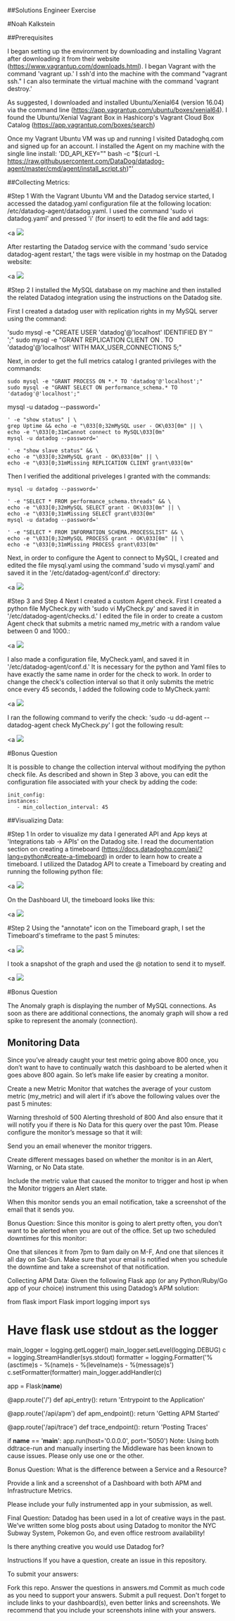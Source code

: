 

##Solutions Engineer Exercise

#Noah Kalkstein

##Prerequisites

I began setting up the environment by downloading and installing Vagrant after downloading it from their website (https://www.vagrantup.com/downloads.html). I began Vagrant with the command 'vagrant up.' I ssh'd into the machine with the command "vagrant ssh." I can also terminate the virtual machine with the command 'vagrant destroy.'

As suggested, I downloaded and installed Ubuntu/Xenial64 (version 16.04) via the command line (https://app.vagrantup.com/ubuntu/boxes/xenial64).  I found the Ubuntu/Xenial Vagrant Box in Hashicorp's Vagrant Cloud Box Catalog (https://app.vagrantup.com/boxes/search)

Once my Vagrant Ubuntu VM was up and running I visited Datadoghq.com and signed up for an account.  I installed the Agent on my machine with the single line install: 'DD_API_KEY="" bash -c "$(curl -L https://raw.githubusercontent.com/DataDog/datadog-agent/master/cmd/agent/install_script.sh)"'


##Collecting Metrics:

#Step 1
With the Vagrant Ubuntu VM and the Datadog service started, I accessed the datadog.yaml configuration file at the following location: /etc/datadog-agent/datadog.yaml.  I used the command 'sudo vi datadog.yaml' and pressed 'i' (for insert) to edit the file and add tags:

<a <img src="https://github.com/nkalkstein/hiring-engineers/blob/master/Screen%20Shot%202018-11-26%20at%2010.33.17%20PM.png"></a>

After restarting the Datadog service with the command 'sudo service datadog-agent restart,' the tags were visible in my hostmap on the Datadog website:

<a <img src="https://github.com/nkalkstein/hiring-engineers/blob/master/Screen%20Shot%202018-11-25%20at%2010.44.33%20PM.png"></a>

#Step 2
I installed the MySQL database on my machine and then installed the related Datadog integration using the instructions on the Datadog site.

First I created a datadog user with replication rights in my MySQL server using the command:

 'sudo mysql -e "CREATE USER 'datadog'@'localhost' IDENTIFIED BY ''    
 ';"
 sudo mysql -e "GRANT REPLICATION CLIENT ON *.* TO 'datadog'@'localhost' WITH MAX_USER_CONNECTIONS 5;"

Next, in order to get the full metrics catalog I granted privileges with the commands:


    sudo mysql -e "GRANT PROCESS ON *.* TO 'datadog'@'localhost';"
    sudo mysql -e "GRANT SELECT ON performance_schema.* TO 'datadog'@'localhost';"

  mysql -u datadog --password='

    ' -e "show status" | \
    grep Uptime && echo -e "\033[0;32mMySQL user - OK\033[0m" || \
    echo -e "\033[0;31mCannot connect to MySQL\033[0m"
    mysql -u datadog --password='

    ' -e "show slave status" && \
    echo -e "\033[0;32mMySQL grant - OK\033[0m" || \
    echo -e "\033[0;31mMissing REPLICATION CLIENT grant\033[0m"

Then I verified the additional priveleges I granted with the commands:

    mysql -u datadog --password='

    ' -e "SELECT * FROM performance_schema.threads" && \
    echo -e "\033[0;32mMySQL SELECT grant - OK\033[0m" || \
    echo -e "\033[0;31mMissing SELECT grant\033[0m"
    mysql -u datadog --password='

    ' -e "SELECT * FROM INFORMATION_SCHEMA.PROCESSLIST" && \
    echo -e "\033[0;32mMySQL PROCESS grant - OK\033[0m" || \
    echo -e "\033[0;31mMissing PROCESS grant\033[0m"

Next, in order to configure the Agent to connect to MySQL, I created and edited the file mysql.yaml using the command 'sudo vi mysql.yaml' and saved it in the '/etc/datadog-agent/conf.d' directory:

<a <img src="https://github.com/nkalkstein/hiring-engineers/blob/master/Screen%20Shot%202018-11-26%20at%2010.59.51%20PM.png"></a>

#Step 3 and Step 4
Next I created a custom Agent check.  First I created a python file MyCheck.py with 'sudo vi MyCheck.py' and saved it in '/etc/datadog-agent/checks.d.' I edited the file in order to create a custom Agent check that submits a metric named my_metric with a random value between 0 and 1000.:

<a <img src="https://github.com/nkalkstein/hiring-engineers/blob/master/Screen%20Shot%202018-11-26%20at%2011.06.32%20PM.png"></a>

I also made a configuration file, MyCheck.yaml, and saved it in '/etc/datadog-agent/conf.d.' It is necessary for the python and Yaml files to have exactly the same name in order for the check to work. In order to change the check's collection interval so that it only submits the metric once every 45 seconds, I added the following code to MyCheck.yaml:

<a <img src="https://github.com/nkalkstein/hiring-engineers/blob/master/Screen%20Shot%202018-11-26%20at%2011.10.41%20PM.png"></a>

I ran the following command to verify the check: 'sudo -u dd-agent -- datadog-agent check MyCheck.py' I got the following result:

<a <img src="https://github.com/nkalkstein/hiring-engineers/blob/master/Screen%20Shot%202018-11-20%20at%208.06.10%20PM.png"></a>


#Bonus Question

It is possible to change the collection interval without modifying the python check file.  As described and shown in Step 3 above, you can edit the configuration file associated with your check by adding the code:

    init_config:
    instances:
       - min_collection_interval: 45



##Visualizing Data:

#Step 1
In order to visualize my data I generated API and App keys at 'Integrations tab -> APIs' on the Datadog site. I read the documentation section on creating a timeboard (https://docs.datadoghq.com/api/?lang=python#create-a-timeboard) in order to learn how to create a timeboard.  I utilized the Datadog API to create a Timeboard by creating and running the following python file:

<a <img src="https://github.com/nkalkstein/hiring-engineers/blob/master/Screen%20Shot%202018-11-27%20at%2012.25.06%20AM.png"></a>

On the Dashboard UI, the timeboard looks like this:

<a <img src="https://github.com/nkalkstein/hiring-engineers/blob/master/Screen%20Shot%202018-11-27%20at%201.53.02%20AM.png"></a>

#Step 2
Using the "annotate" icon on the Timeboard graph, I set the Timeboard's timeframe to the past 5 minutes:

<a <img src="https://github.com/nkalkstein/hiring-engineers/blob/master/Screen%20Shot%202018-11-27%20at%201.59.38%20AM.png"></a>

I took a snapshot of the graph and used the @ notation to send it to myself.

<a <img src="https://github.com/nkalkstein/hiring-engineers/blob/master/Screen%20Shot%202018-11-27%20at%202.13.49%20AM.png"></a>


#Bonus Question

The Anomaly graph is displaying the number of MySQL connections. As soon as there are additional connections, the anomaly graph will show a red spike to represent the anomaly (connection).


## Monitoring Data

Since you’ve already caught your test metric going above 800 once, you don’t want to have to continually watch this dashboard to be alerted when it goes above 800 again. So let’s make life easier by creating a monitor.

Create a new Metric Monitor that watches the average of your custom metric (my_metric) and will alert if it’s above the following values over the past 5 minutes:

Warning threshold of 500
Alerting threshold of 800
And also ensure that it will notify you if there is No Data for this query over the past 10m.
Please configure the monitor’s message so that it will:

Send you an email whenever the monitor triggers.

Create different messages based on whether the monitor is in an Alert, Warning, or No Data state.

Include the metric value that caused the monitor to trigger and host ip when the Monitor triggers an Alert state.

When this monitor sends you an email notification, take a screenshot of the email that it sends you.

Bonus Question: Since this monitor is going to alert pretty often, you don’t want to be alerted when you are out of the office. Set up two scheduled downtimes for this monitor:

One that silences it from 7pm to 9am daily on M-F,
And one that silences it all day on Sat-Sun.
Make sure that your email is notified when you schedule the downtime and take a screenshot of that notification.


Collecting APM Data:
Given the following Flask app (or any Python/Ruby/Go app of your choice) instrument this using Datadog’s APM solution:

from flask import Flask
import logging
import sys

# Have flask use stdout as the logger
main_logger = logging.getLogger()
main_logger.setLevel(logging.DEBUG)
c = logging.StreamHandler(sys.stdout)
formatter = logging.Formatter('%(asctime)s - %(name)s - %(levelname)s - %(message)s')
c.setFormatter(formatter)
main_logger.addHandler(c)

app = Flask(__name__)

@app.route('/')
def api_entry():
    return 'Entrypoint to the Application'

@app.route('/api/apm')
def apm_endpoint():
    return 'Getting APM Started'

@app.route('/api/trace')
def trace_endpoint():
    return 'Posting Traces'

if __name__ == '__main__':
    app.run(host='0.0.0.0', port='5050')
Note: Using both ddtrace-run and manually inserting the Middleware has been known to cause issues. Please only use one or the other.

Bonus Question: What is the difference between a Service and a Resource?

Provide a link and a screenshot of a Dashboard with both APM and Infrastructure Metrics.

Please include your fully instrumented app in your submission, as well.

Final Question:
Datadog has been used in a lot of creative ways in the past. We’ve written some blog posts about using Datadog to monitor the NYC Subway System, Pokemon Go, and even office restroom availability!

Is there anything creative you would use Datadog for?

Instructions
If you have a question, create an issue in this repository.

To submit your answers:

Fork this repo.
Answer the questions in answers.md
Commit as much code as you need to support your answers.
Submit a pull request.
Don't forget to include links to your dashboard(s), even better links and screenshots. We recommend that you include your screenshots inline with your answers.
